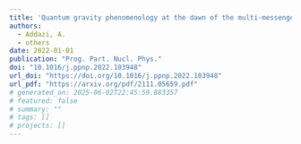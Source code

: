 ```yaml
---
title: 'Quantum gravity phenomenology at the dawn of the multi-messenger era\textemdash{}A review'
authors:
  - Addazi, A.
  - others
date: 2022-01-01
publication: "Prog. Part. Nucl. Phys."
doi: "10.1016/j.ppnp.2022.103948"
url_doi: "https://doi.org/10.1016/j.ppnp.2022.103948"
url_pdf: "https://arxiv.org/pdf/2111.05659.pdf"
# generated_on: 2025-06-02T22:45:59.883357
# featured: false
# summary: ""
# tags: []
# projects: []
---
```

